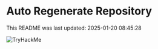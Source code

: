 # Auto Regenerate Repository

This README was last updated: 2025-01-20 08:45:28

 ![TryHackMe](https://tryhackme.com/badge/533634)